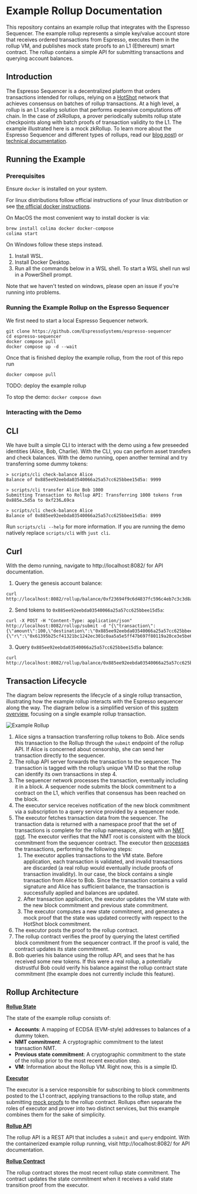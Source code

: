 # Example Rollup Documentation

This repository contains an example rollup that integrates with the Espresso Sequencer. The example rollup represents a
simple key/value account store that receives ordered transactions from Espresso, executes them in the rollup VM, and
publishes mock state proofs to an L1 (Ethereum) smart contract. The rollup contains a simple API for submitting
transactions and querying account balances.

## Introduction

The Espresso Sequencer is a decentralized platform that orders transactions intended for rollups, relying on a
[HotShot](https://github.com/EspressoSystems/HotShot) network that achieves consensus on batches of rollup transactions.
At a high level, a rollup is an L1 scaling solution that performs expensive computations off chain. In the case of
zkRollups, a prover periodically submits rollup state checkpoints along with batch proofs of transaction validity to the
L1. The example illustrated here is a mock zkRollup. To learn more about the Espresso Sequencer and different types of
rollups, read our [blog post](https://hackmd.io/@EspressoSystems/EspressoSequencer)) or
[technical documentation](https://docs.espressosys.com/sequencer/espresso-sequencer-architecture/readme).

## Running the Example

### Prerequisites

Ensure `docker` is installed on your system.

For linux distributions follow official instructions of your linux distribution or see
[the official docker instructions](https://docs.docker.com/engine/install/).

On MacOS the most convenient way to install docker is via:

    brew install colima docker docker-compose
    colima start

On Windows follow these steps instead.

1. Install WSL.
2. Install Docker Desktop.
3. Run all the commands below in a WSL shell. To start a WSL shell run wsl in a PowerShell prompt.

Note that we haven't tested on windows, please open an issue if you're running into problems.

### Running the Example Rollup on the Espresso Sequencer

We first need to start a local Espresso Sequencer network.

    git clone https://github.com/EspressoSystems/espresso-sequencer
    cd espresso-sequencer
    docker compose pull
    docker compose up -d --wait

Once that is finished deploy the example rollup, from the root of this repo run

    docker compose pull

TODO: deploy the example rollup

To stop the demo: `docker compose down`

### Interacting with the Demo

## CLI

We have built a simple CLI to interact with the demo using a few preseeded identities (Alice, Bob, Charlie). With the
CLI, you can perform asset transfers and check balances. With the demo running, open another terminal and try
transferring some dummy tokens:

```console
> scripts/cli check-balance Alice
Balance of 0x885ee92eebda03540066a25a57cc625bbee15d5a: 9999

> scripts/cli transfer Alice Bob 1000
Submitting Transaction to Rollup API: Transferring 1000 tokens from 0x885e…5d5a to 0xf236…69ca

> scripts/cli check-balance Alice
Balance of 0x885ee92eebda03540066a25a57cc625bbee15d5a: 8999
```

Run `scripts/cli --help` for more information. If you are running the demo natively replace `scripts/cli` with
`just cli`.

## Curl

With the demo running, navigate to http://localhost:8082/ for API documentation.

1. Query the genesis account balance:

```
curl http://localhost:8082/rollup/balance/0xf23694f9c6d4837fc596c4eb7c3c3d8a8bae69ca
```

2. Send tokens to `0x885ee92eebda03540066a25a57cc625bbee15d5a`:

```
curl -X POST -H "Content-Type: application/json" http://localhost:8082/rollup/submit -d "{\"transaction\":{\"amount\":100,\"destination\":\"0x885ee92eebda03540066a25a57cc625bbee15d5a\",\"nonce\":1},\"signature\":{\"r\":\"0x61395b25cf41321bc1242ec301c0aa5a5e5ff47b697f80119a20ce3e5be66f9e\",\"s\":\"0x447cf03a5ddb28b9a189d108a8e91efa523fd3fb37cebab1cad610d82a8edbb0\",\"v\":27}}"
```

3. Query `0x885ee92eebda03540066a25a57cc625bbee15d5a` balance:

```
curl http://localhost:8082/rollup/balance/0x885ee92eebda03540066a25a57cc625bbee15d5a
```

## Transaction Lifecycle

The diagram below represents the lifecycle of a single rollup transaction, illustrating how the example rollup interacts
with the Espresso sequencer along the way. The diagram below is a simplified version of this
[system overview](https://docs.espressosys.com/sequencer/espresso-sequencer-architecture/system-overview), focusing on a
single example rollup transaction.

![Example Rollup](../doc/example_l2.svg)

1. Alice signs a transaction transferring rollup tokens to Bob. Alice sends this transaction to the Rollup through the
   `submit` endpoint of the rollup API. If Alice is concerned about censorship, she can send her transaction directly to
   the sequencer.
2. The rollup API server forwards the transaction to the sequencer. The transaction is tagged with the rollup’s unique
   VM ID so that the rollup can identify its own transactions in step 4.
3. The sequencer network processes the transaction, eventually including it in a block. A sequencer node submits the
   block commitment to a contract on the L1, which verifies that consensus has been reached on the block.
4. The executor service receives notification of the new block commitment via a subscription to a query service provided
   by a sequencer node.
5. The executor fetches transaction data from the sequencer. The transaction data is returned with a namespace proof
   that the set of transactions is complete for the rollup namesapce, along with an
   [NMT root](https://github.com/celestiaorg/nmt). The executor verifies that the NMT root is consistent with the block
   commitment from the sequencer contract. The executor then
   [processes](https://github.com/EspressoSystems/espresso-sequencer/blob/main/example-l2/src/state.rs#L158) the
   transactions, performing the following steps:
   1. The executor applies transactions to the VM state. Before application, each transaction is validated, and invalid
      transactions are discarded (a real rollup would eventually include proofs of transaction invalidity). In our case,
      the block contains a single transaction from Alice to Bob. Since the transaction contains a valid signature and
      Alice has sufficient balance, the transaction is successfully applied and balances are updated.
   2. After transaction application, the executor updates the VM state with the new block commitment and previous state
      commitment.
   3. The executor computes a new state commitment, and generates a mock proof that the state was updated correctly with
      respect to the HotShot block commitment.
6. The executor posts the proof to the rollup contract.
7. The rollup contract verifies the proof by querying the latest certified block commitment from the sequencer contract.
   If the proof is valid, the contract updates its state commitment.
8. Bob queries his balance using the rollup API, and sees that he has received some new tokens. If this were a real
   rollup, a potentially distrustful Bob could verify his balance against the rollup contract state commitment (the
   example does not currently include this feature).

## Rollup Architecture

**[Rollup State](https://github.com/EspressoSystems/espresso-sequencer/blob/main/example-l2/src/state.rs)**

The state of the example rollup consists of:

- **Accounts**: A mapping of ECDSA (EVM-style) addresses to balances of a dummy token.
- **NMT commitment**: A cryptographic commitment to the latest transaction NMT.
- **Previous state commitment**: A cryptographic commitment to the state of the rollup prior to the most recent
  execution step.
- **VM**: Information about the Rollup VM. Right now, this is a simple ID.

**[Executor](https://github.com/EspressoSystems/espresso-sequencer/blob/main/example-l2/src/executor.rs)**

The executor is a service responsible for subscribing to block commitments posted to the L1 contract, applying
transactions to the rollup state, and submitting
[mock proofs](https://github.com/EspressoSystems/espresso-sequencer/blob/main/example-l2/src/prover.rs) to the rollup
contract. Rollups often separate the roles of executor and prover into two distinct services, but this example combines
them for the sake of simplicity.

**[Rollup API](https://github.com/EspressoSystems/espresso-sequencer/blob/main/example-l2/src/api.rs)**

The rollup API is a REST API that includes a `submit` and `query` endpoint. With the containerized example rollup
running, visit http://localhost:8082/ for API documentation.

**[Rollup Contract](https://github.com/EspressoSystems/espresso-sequencer/blob/main/contracts/src/ExampleRollup.sol)**

The rollup contract stores the most recent rollup state commitment. The contract updates the state commitment when it
receives a valid state transition proof from the executor.
